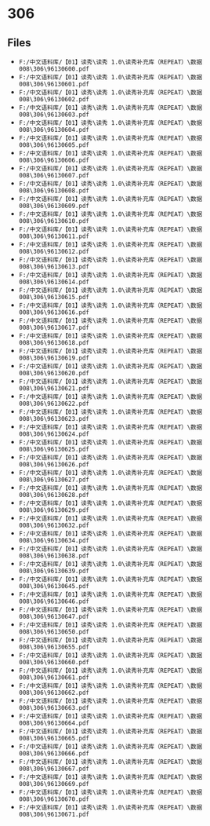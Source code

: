 # 306

## Files

- `F:/中文语料库/【01】读秀\读秀 1.0\读秀补充库（REPEAT）\数据008\306\96130600.pdf`
- `F:/中文语料库/【01】读秀\读秀 1.0\读秀补充库（REPEAT）\数据008\306\96130601.pdf`
- `F:/中文语料库/【01】读秀\读秀 1.0\读秀补充库（REPEAT）\数据008\306\96130602.pdf`
- `F:/中文语料库/【01】读秀\读秀 1.0\读秀补充库（REPEAT）\数据008\306\96130603.pdf`
- `F:/中文语料库/【01】读秀\读秀 1.0\读秀补充库（REPEAT）\数据008\306\96130604.pdf`
- `F:/中文语料库/【01】读秀\读秀 1.0\读秀补充库（REPEAT）\数据008\306\96130605.pdf`
- `F:/中文语料库/【01】读秀\读秀 1.0\读秀补充库（REPEAT）\数据008\306\96130606.pdf`
- `F:/中文语料库/【01】读秀\读秀 1.0\读秀补充库（REPEAT）\数据008\306\96130607.pdf`
- `F:/中文语料库/【01】读秀\读秀 1.0\读秀补充库（REPEAT）\数据008\306\96130608.pdf`
- `F:/中文语料库/【01】读秀\读秀 1.0\读秀补充库（REPEAT）\数据008\306\96130609.pdf`
- `F:/中文语料库/【01】读秀\读秀 1.0\读秀补充库（REPEAT）\数据008\306\96130610.pdf`
- `F:/中文语料库/【01】读秀\读秀 1.0\读秀补充库（REPEAT）\数据008\306\96130611.pdf`
- `F:/中文语料库/【01】读秀\读秀 1.0\读秀补充库（REPEAT）\数据008\306\96130612.pdf`
- `F:/中文语料库/【01】读秀\读秀 1.0\读秀补充库（REPEAT）\数据008\306\96130613.pdf`
- `F:/中文语料库/【01】读秀\读秀 1.0\读秀补充库（REPEAT）\数据008\306\96130614.pdf`
- `F:/中文语料库/【01】读秀\读秀 1.0\读秀补充库（REPEAT）\数据008\306\96130615.pdf`
- `F:/中文语料库/【01】读秀\读秀 1.0\读秀补充库（REPEAT）\数据008\306\96130616.pdf`
- `F:/中文语料库/【01】读秀\读秀 1.0\读秀补充库（REPEAT）\数据008\306\96130617.pdf`
- `F:/中文语料库/【01】读秀\读秀 1.0\读秀补充库（REPEAT）\数据008\306\96130618.pdf`
- `F:/中文语料库/【01】读秀\读秀 1.0\读秀补充库（REPEAT）\数据008\306\96130619.pdf`
- `F:/中文语料库/【01】读秀\读秀 1.0\读秀补充库（REPEAT）\数据008\306\96130620.pdf`
- `F:/中文语料库/【01】读秀\读秀 1.0\读秀补充库（REPEAT）\数据008\306\96130621.pdf`
- `F:/中文语料库/【01】读秀\读秀 1.0\读秀补充库（REPEAT）\数据008\306\96130622.pdf`
- `F:/中文语料库/【01】读秀\读秀 1.0\读秀补充库（REPEAT）\数据008\306\96130623.pdf`
- `F:/中文语料库/【01】读秀\读秀 1.0\读秀补充库（REPEAT）\数据008\306\96130624.pdf`
- `F:/中文语料库/【01】读秀\读秀 1.0\读秀补充库（REPEAT）\数据008\306\96130625.pdf`
- `F:/中文语料库/【01】读秀\读秀 1.0\读秀补充库（REPEAT）\数据008\306\96130626.pdf`
- `F:/中文语料库/【01】读秀\读秀 1.0\读秀补充库（REPEAT）\数据008\306\96130627.pdf`
- `F:/中文语料库/【01】读秀\读秀 1.0\读秀补充库（REPEAT）\数据008\306\96130628.pdf`
- `F:/中文语料库/【01】读秀\读秀 1.0\读秀补充库（REPEAT）\数据008\306\96130629.pdf`
- `F:/中文语料库/【01】读秀\读秀 1.0\读秀补充库（REPEAT）\数据008\306\96130632.pdf`
- `F:/中文语料库/【01】读秀\读秀 1.0\读秀补充库（REPEAT）\数据008\306\96130634.pdf`
- `F:/中文语料库/【01】读秀\读秀 1.0\读秀补充库（REPEAT）\数据008\306\96130638.pdf`
- `F:/中文语料库/【01】读秀\读秀 1.0\读秀补充库（REPEAT）\数据008\306\96130639.pdf`
- `F:/中文语料库/【01】读秀\读秀 1.0\读秀补充库（REPEAT）\数据008\306\96130645.pdf`
- `F:/中文语料库/【01】读秀\读秀 1.0\读秀补充库（REPEAT）\数据008\306\96130646.pdf`
- `F:/中文语料库/【01】读秀\读秀 1.0\读秀补充库（REPEAT）\数据008\306\96130647.pdf`
- `F:/中文语料库/【01】读秀\读秀 1.0\读秀补充库（REPEAT）\数据008\306\96130650.pdf`
- `F:/中文语料库/【01】读秀\读秀 1.0\读秀补充库（REPEAT）\数据008\306\96130655.pdf`
- `F:/中文语料库/【01】读秀\读秀 1.0\读秀补充库（REPEAT）\数据008\306\96130660.pdf`
- `F:/中文语料库/【01】读秀\读秀 1.0\读秀补充库（REPEAT）\数据008\306\96130661.pdf`
- `F:/中文语料库/【01】读秀\读秀 1.0\读秀补充库（REPEAT）\数据008\306\96130662.pdf`
- `F:/中文语料库/【01】读秀\读秀 1.0\读秀补充库（REPEAT）\数据008\306\96130663.pdf`
- `F:/中文语料库/【01】读秀\读秀 1.0\读秀补充库（REPEAT）\数据008\306\96130664.pdf`
- `F:/中文语料库/【01】读秀\读秀 1.0\读秀补充库（REPEAT）\数据008\306\96130665.pdf`
- `F:/中文语料库/【01】读秀\读秀 1.0\读秀补充库（REPEAT）\数据008\306\96130666.pdf`
- `F:/中文语料库/【01】读秀\读秀 1.0\读秀补充库（REPEAT）\数据008\306\96130667.pdf`
- `F:/中文语料库/【01】读秀\读秀 1.0\读秀补充库（REPEAT）\数据008\306\96130669.pdf`
- `F:/中文语料库/【01】读秀\读秀 1.0\读秀补充库（REPEAT）\数据008\306\96130670.pdf`
- `F:/中文语料库/【01】读秀\读秀 1.0\读秀补充库（REPEAT）\数据008\306\96130671.pdf`
